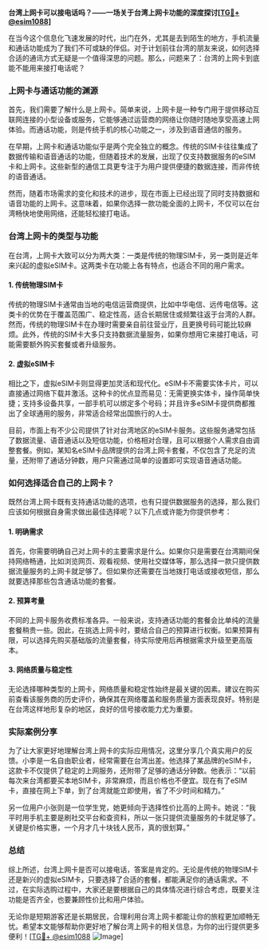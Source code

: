 **台湾上网卡可以接电话吗？——一场关于台湾上网卡功能的深度探讨[[TG💪+ @esim1088](https://t.me/s/esim1088)]**

在当今这个信息化飞速发展的时代，出门在外，尤其是去到陌生的地方，手机流量和通话功能成为了我们不可或缺的伴侣。对于计划前往台湾的朋友来说，如何选择合适的通讯方式无疑是一个值得深思的问题。那么，问题来了：台湾的上网卡到底能不能用来接打电话呢？

### 上网卡与通话功能的渊源

首先，我们需要了解什么是上网卡。简单来说，上网卡是一种专门用于提供移动互联网连接的小型设备或服务，它能够通过运营商的网络让你随时随地享受高速上网体验。而通话功能，则是传统手机的核心功能之一，涉及到语音通信的服务。

在早期，上网卡和通话功能似乎是两个完全独立的概念。传统的SIM卡往往集成了数据传输和语音通话的功能，但随着技术的发展，出现了仅支持数据服务的eSIM卡和上网卡。这些新型的通信工具更专注于为用户提供便捷的数据连接，而非传统的语音通话。

然而，随着市场需求的变化和技术的进步，现在市面上已经出现了同时支持数据和语音功能的上网卡。这意味着，如果你选择一款功能全面的上网卡，不仅可以在台湾畅快地使用网络，还能轻松接打电话。

### 台湾上网卡的类型与功能

在台湾，上网卡大致可以分为两大类：一类是传统的物理SIM卡，另一类则是近年来兴起的虚拟eSIM卡。这两类卡在功能上各有特点，也适合不同的用户需求。

#### 1. 传统物理SIM卡

传统的物理SIM卡通常由当地的电信运营商提供，比如中华电信、远传电信等。这类卡的优势在于覆盖范围广、稳定性高，适合长期居住或频繁往返于台湾的人群。然而，传统的物理SIM卡在办理时需要亲自前往营业厅，且更换号码可能比较麻烦。此外，传统的SIM卡大多只支持数据流量服务，如果你想用它来接打电话，可能需要额外购买套餐或者升级服务。

#### 2. 虚拟eSIM卡

相比之下，虚拟eSIM卡则显得更加灵活和现代化。eSIM卡不需要实体卡片，可以直接通过网络下载并激活。这种卡的优点显而易见：无需更换实体卡，操作简单快捷；支持多设备共享，一部手机可以绑定多个号码；并且许多eSIM卡提供商都推出了全球通用的服务，非常适合经常出国旅行的人士。

目前，市面上有不少公司提供了针对台湾地区的eSIM卡服务。这些服务通常包括了数据流量、语音通话以及短信功能，价格相对合理，且可以根据个人需求自由调整套餐。例如，某知名eSIM卡品牌提供的台湾上网卡套餐，不仅包含了充足的流量，还附带了通话分钟数，用户只需通过简单的设置即可实现语音通话功能。

### 如何选择适合自己的上网卡？

既然台湾上网卡既有支持通话功能的选项，也有只提供数据服务的选择，那么我们应该如何根据自身需求做出最佳选择呢？以下几点或许能为你提供参考：

#### 1. 明确需求

首先，你需要明确自己对上网卡的主要需求是什么。如果你只是需要在台湾期间保持网络畅通，比如浏览网页、观看视频、使用社交媒体等，那么选择一款只提供数据流量服务的上网卡就足够了。但如果你还需要在当地拨打电话或接收短信，那么就要选择那些包含通话功能的套餐。

#### 2. 预算考量

不同的上网卡服务收费标准各异。一般来说，支持通话功能的套餐会比单纯的流量套餐稍贵一些。因此，在挑选上网卡时，要结合自己的预算进行权衡。如果预算有限，可以选择先购买基础版的流量套餐，待实际使用后再根据需求升级至更高版本。

#### 3. 网络质量与稳定性

无论选择哪种类型的上网卡，网络质量和稳定性始终是最关键的因素。建议在购买前查看该服务商的历史评价，确保其在网络覆盖和服务质量方面表现良好。特别是在台湾这样地形复杂的地区，良好的信号接收能力尤为重要。

### 实际案例分享

为了让大家更好地理解台湾上网卡的实际应用情况，这里分享几个真实用户的反馈。小李是一名自由职业者，经常需要在台湾出差。他选择了某品牌的eSIM卡，这款卡不仅提供了稳定的上网服务，还附带了足够的通话分钟数。他表示：“以前每次来台湾都要买本地SIM卡，非常麻烦，而且价格也不便宜。现在有了eSIM卡，直接在网上下单，到了台湾就能立即使用，省了不少时间和精力。”

另一位用户小张则是一位学生党，她更倾向于选择性价比高的上网卡。她说：“我平时用手机主要是刷社交平台和查资料，所以一张只提供流量服务的卡就足够了。关键是价格实惠，一个月才几十块钱人民币，真的很划算。”

### 总结

综上所述，台湾上网卡是否可以接电话，答案是肯定的。无论是传统的物理SIM卡还是新兴的虚拟eSIM卡，只要选择了合适的套餐，都能满足你的通话需求。不过，在实际选购过程中，大家还是要根据自己的具体情况进行综合考虑，既要关注功能是否齐全，也要兼顾性价比和用户体验。

无论你是短期游客还是长期居民，合理利用台湾上网卡都能让你的旅程更加顺畅无忧。希望本文能够帮助你更好地了解台湾上网卡的相关信息，为你的出行提供更多便利！[[TG💪+ @esim1088](https://t.me/s/esim1088) ![Image](https://i.postimg.cc/4NQfJmqS/Snipaste-2025-05-13-00-14-12.png)]